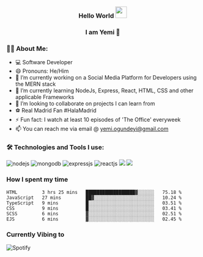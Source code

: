 ### <h3 align="center"> Hello World <img src="https://user-images.githubusercontent.com/42378118/110234147-e3259600-7f4e-11eb-95be-0c4047144dea.gif" width="30"></h2>
<h3 align="center"> I am Yemi 🐻 </h2>

### 🧔‍♂️ About Me:
- 💻 Software Developer
- 😄 Pronouns: He/Him
- 🔭 I’m currently working on a Social Media Platform for Developers using the MERN stack
- 🌱 I’m currently learning NodeJs, Express, React, HTML, CSS and other applicable Frameworks
- 👯 I’m looking to collaborate on projects I can learn from
- ⚽ Real Madrid Fan #HalaMadrid
- ⚡ Fun fact: I watch at least 10 episodes of 'The Office' everyweek
- 📫 You can reach me via email @ yemi.ogundeyi@gmail.com


### :hammer_and_wrench: Technologies and Tools I use:
<p align = "left"/>
<img alt="nodejs" src="https://img.shields.io/badge/Node.js-43853D?style=for-the-badge&logo=node.js&logoColor=white"/>
<img alt="mongodb" src="https://img.shields.io/badge/MongoDB-4EA94B?style=for-the-badge&logo=mongodb&logoColor=white"/>
<img alt ="expressjs" src= "https://img.shields.io/badge/Express.js-404D59?style=for-the-badge"/>
<img alt ="reactjs" src = https://img.shields.io/badge/React-20232A?style=for-the-badge&logo=react&logoColor=61DAFB/>
<img src="https://img.shields.io/badge/HTML-E34F26.svg?logo=HTML5&style=flat&logoColor=white">
<!-- CSS -->
<img src="https://img.shields.io/badge/CSS-1572B6.svg?logo=CSS3&style=flat&logoColor=white">

### How I spent my time
<!--START_SECTION:waka-->

```text
HTML         3 hrs 25 mins   ██████████████████▓░░░░░░   75.18 %
JavaScript   27 mins         ██▓░░░░░░░░░░░░░░░░░░░░░░   10.24 %
TypeScript   9 mins          █░░░░░░░░░░░░░░░░░░░░░░░░   03.51 %
CSS          9 mins          █░░░░░░░░░░░░░░░░░░░░░░░░   03.41 %
SCSS         6 mins          ▓░░░░░░░░░░░░░░░░░░░░░░░░   02.51 %
EJS          6 mins          ▓░░░░░░░░░░░░░░░░░░░░░░░░   02.45 %
```

<!--END_SECTION:waka-->
### Currently Vibing to
![Spotify](https://spotify-github-readme.vercel.app/api/spotify)

